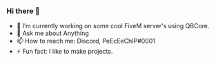### Hi there 👋
- 🔭 I’m currently working on some cool FiveM server's using QBCore.
- 💬 Ask me about Anything
- 📫 How to reach me: Discord, PeEcEeChIP#0001
- ⚡ Fun fact: I like to make projects.

<!--
**PeEcEeChIP/peeceechip** is a ✨ _special_ ✨ repository because its `README.md` (this file) appears on your GitHub profile.

Here are some ideas to get you started:

- 🔭 I’m currently working on ...
- 🌱 I’m currently learning ...
- 👯 I’m looking to collaborate on ...
- 🤔 I’m looking for help with ...
- 💬 Ask me about ...
- 📫 How to reach me: ...
- 😄 Pronouns: ...
- ⚡ Fun fact: ...
-->
